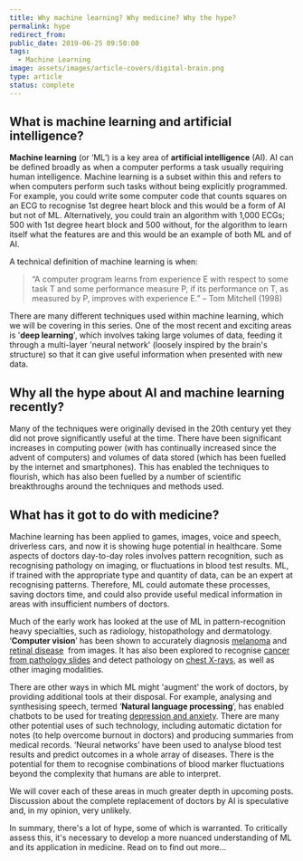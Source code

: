 ```yaml
---
title: Why machine learning? Why medicine? Why the hype?
permalink: hype
redirect_from:
public_date: 2019-06-25 09:50:00
tags:
  - Machine Learning
image: assets/images/article-covers/digital-brain.png
type: article
status: complete
---
```

## What is machine learning and artificial intelligence?

**Machine learning** (or ‘ML’) is a key area of **artificial intelligence** (AI). AI can be defined broadly as when a computer performs a task usually requiring human intelligence. Machine learning is a subset within this and refers to when computers perform such tasks without being explicitly programmed. For example, you could write some computer code that counts squares on an ECG to recognise 1st degree heart block and this would be a form of AI but not of ML. Alternatively, you could train an algorithm with 1,000 ECGs; 500 with 1st degree heart block and 500 without, for the algorithm to learn itself what the features are and this would be an example of both ML and of AI.

A technical definition of machine learning is when:

> “A computer program learns from experience E with respect to some task T and some performance measure P, if its performance on T, as measured by P, improves with experience E.” – Tom Mitchell (1998)

There are many different techniques used within machine learning, which we will be covering in this series. One of the most recent and exciting areas is '**deep learning**', which involves taking large volumes of data, feeding it through a multi-layer 'neural network' (loosely inspired by the brain's structure) so that it can give useful information when presented with new data.

## Why all the hype about AI and machine learning recently?

Many of the techniques were originally devised in the 20th century yet they did not prove significantly useful at the time. There have been significant increases in computing power (with has continually increased since the advent of computers) and volumes of data stored (which has been fuelled by the internet and smartphones). This has enabled the techniques to flourish, which has also been fuelled by a number of scientific breakthroughs around the techniques and methods used.


## What has it got to do with medicine?

Machine learning has been applied to games, images, voice and speech, driverless cars, and now it is showing huge potential in healthcare. Some aspects of doctors day-to-day roles involves pattern recognition, such as recognising pathology on imaging, or fluctuations in blood test results. ML, if trained with the appropriate type and quantity of data, can be an expert at recognising patterns. Therefore, ML could automate these processes, saving doctors time, and could also provide useful medical information in areas with insufficient numbers of doctors.

Much of the early work has looked at the use of ML in pattern-recognition heavy specialties, such as radiology, histopathology and dermatology. ‘**Computer vision**’ has been shown to accurately diagnosis [melanoma](https://www.nature.com/articles/nature21056) and [retinal disease](https://www.nature.com/articles/s41591-018-0107-6)  from images. It has also been explored to recognise [cancer from pathology slides](https://www.sciencedirect.com/science/article/pii/S2001037017300867) and detect pathology on [chest X-rays](https://journals.plos.org/plosmedicine/article?id=10.1371/journal.pmed.1002686#), as well as other imaging modalities.

There are other ways in which ML might 'augment' the work of doctors, by providing additional tools at their disposal. For example, analysing and synthesising speech, termed ‘**Natural language processing**’, has enabled chatbots to be used for treating [depression and anxiety](https://woebot.io/). There are many other potential uses of such technology, including automatic dictation for notes (to help overcome burnout in doctors) and producing summaries from medical records. ‘Neural networks’ have been used to analyse blood test results and predict outcomes in a whole array of diseases. There is the potential for them to recognise combinations of blood marker fluctuations beyond the complexity that humans are able to interpret.

We will cover each of these areas in much greater depth in upcoming posts. Discussion about the complete replacement of doctors by AI is speculative and, in my opinion, very unlikely. 

In summary, there's a lot of hype, some of which is warranted. To critically assess this, it's necessary to develop a more nuanced understanding of ML and its application in medicine. Read on to find out more...
